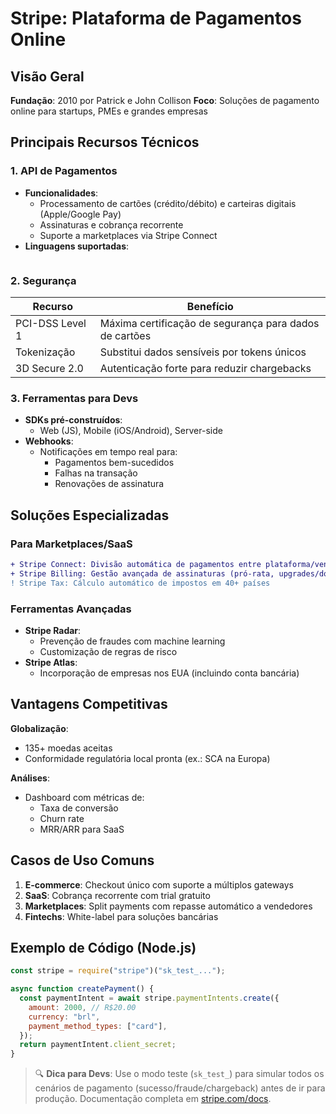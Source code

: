 # Stripe: Plataforma de Pagamentos Online

## Visão Geral

**Fundação**: 2010 por Patrick e John Collison
**Foco**: Soluções de pagamento online para startups, PMEs e grandes empresas

## Principais Recursos Técnicos

### 1. API de Pagamentos

- **Funcionalidades**:
  - Processamento de cartões (crédito/débito) e carteiras digitais (Apple/Google Pay)
  - Assinaturas e cobrança recorrente
  - Suporte a marketplaces via Stripe Connect
- **Linguagens suportadas**:
  ```python,javascript,ruby,php,java

  ```

### 2. Segurança

| **Recurso**     | **Benefício**                                          |
| --------------- | ------------------------------------------------------ |
| PCI-DSS Level 1 | Máxima certificação de segurança para dados de cartões |
| Tokenização     | Substitui dados sensíveis por tokens únicos            |
| 3D Secure 2.0   | Autenticação forte para reduzir chargebacks            |

### 3. Ferramentas para Devs

- **SDKs pré-construídos**:
  - Web (JS), Mobile (iOS/Android), Server-side
- **Webhooks**:
  - Notificações em tempo real para:
    - Pagamentos bem-sucedidos
    - Falhas na transação
    - Renovações de assinatura

## Soluções Especializadas

### Para Marketplaces/SaaS

```diff
+ Stripe Connect: Divisão automática de pagamentos entre plataforma/vendedores
+ Stripe Billing: Gestão avançada de assinaturas (pró-rata, upgrades/downgrades)
! Stripe Tax: Cálculo automático de impostos em 40+ países
```

### Ferramentas Avançadas

- **Stripe Radar**:
  - Prevenção de fraudes com machine learning
  - Customização de regras de risco
- **Stripe Atlas**:
  - Incorporação de empresas nos EUA (incluindo conta bancária)

## Vantagens Competitivas

**Globalização**:

- 135+ moedas aceitas
- Conformidade regulatória local pronta (ex.: SCA na Europa)

**Análises**:

- Dashboard com métricas de:
  - Taxa de conversão
  - Churn rate
  - MRR/ARR para SaaS

## Casos de Uso Comuns

1. **E-commerce**: Checkout único com suporte a múltiplos gateways
2. **SaaS**: Cobrança recorrente com trial gratuito
3. **Marketplaces**: Split payments com repasse automático a vendedores
4. **Fintechs**: White-label para soluções bancárias

## Exemplo de Código (Node.js)

```javascript
const stripe = require("stripe")("sk_test_...");

async function createPayment() {
  const paymentIntent = await stripe.paymentIntents.create({
    amount: 2000, // R$20.00
    currency: "brl",
    payment_method_types: ["card"],
  });
  return paymentIntent.client_secret;
}
```

> 🔍 **Dica para Devs**: Use o modo teste (`sk_test_`) para simular todos os cenários de pagamento (sucesso/fraude/chargeback) antes de ir para produção. Documentação completa em [stripe.com/docs](https://stripe.com/docs).
